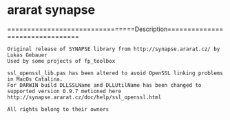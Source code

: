 # ararat synapse
================================Description================================

    Original release of SYNAPSE library from http://synapse.ararat.cz/ by Lukas Gebauer
    Used by some projects of fp_toolbox

    ssl_openssl_lib.pas has been altered to avoid OpenSSL linking problems in MacOs Catalina.
    For DARWIN build DLLSSLName and DLLUtilName has been changed to supported version 0.9.7 metioned here http://synapse.ararat.cz/doc/help/ssl_openssl.html
    
    All rights belong to their owners